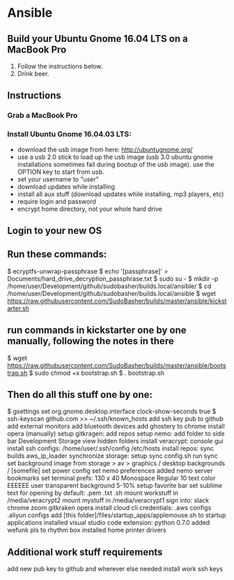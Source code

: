 # Ansible

## Build your Ubuntu Gnome 16.04 LTS on a MacBook Pro

1. Follow the instructions below.
2. Drink beer.

## Instructions


### Grab a MacBook Pro

### Install Ubuntu Gnome 16.04.03 LTS:

  - download the usb image from here: http://ubuntugnome.org/
  - use a usb 2.0 stick to load up the usb image (usb 3.0 ubuntu gnome installations sometimes fail during bootup of the usb image). use the OPTION key to start from usb.
  - set your username to "user"
  - download updates while installing
  - install all aux stuff (download updates while installing, mp3 players, etc)
  - require login and password
  - encrypt home directory, not your whole hard drive

## Login to your new OS

## Run these commands:

  $ ecryptfs-unwrap-passphrase
  $ echo '[passphrase]' > Documents/hard_drive_decryption_passphrase.txt
  $ sudo su -
  $ mkdir -p /home/user/Development/github/sudobasher/builds.local/ansible/
  $ cd /home/user/Development/github/sudobasher/builds.local/ansible
  $ wget https://raw.githubusercontent.com/SudoBasher/builds/master/ansible/kickstarter.sh
  ## run commands in kickstarter one by one manually, following the notes in there
  $ wget https://raw.githubusercontent.com/SudoBasher/builds/master/ansible/bootstrap.sh
  $ sudo chmod +x bootstrap.sh
  $ . bootstrap.sh

## Then do all this stuff one by one:

  $ gsettings set org.gnome.desktop.interface clock-show-seconds true
  $ ssh-keyscan github.com >> ~/.ssh/known_hosts
  add ssh key pub to github
  add external monitors
  add bluetooth devices
  add ghostery to chrome
  install opera (manually)
  setup gitkragen:
    add repos
  setup nemo:
    add folder to side bar
      Development
      Storage
    view hidden folders
  install veracrypt:
    console
    gui
  install ssh configs:
    /home/user/.ssh/config
    /etc/hosts
  install repos:
    sync
    builds
    aws_ip_loader
  synchronize storage:
    setup sync config.sh
    run sync
  set background image from storage > av > graphics / desktop backgrounds / [somefile]
  set power config
  set nemo preferences
  added nemo server bookmarks
  set terminal prefs:
    130 x 40
    Monospace Regular 10
    text color EEEEEE
    user transparent background 5-10%
  setup favorite bar
  set sublime text for opening by default:
    .pem
    .txt
    .sh
  mount workstuff in /media/veracrypt2
  mount mystuff in /media/veracrypt1
  sign into:
    slack
    chrome
    zoom
    gitkraken
    opera
  install cloud cli credentials:
    .aws configs
    .aliyun configs
  add [this folder]/files/startup_apps/applemouse.sh to startup applications
  installed visual studio code extension: python 0.7.0
  added wefunk pls to rhythm box
  installed home printer drivers

## Additional work stuff requirements

  add new pub key to github and wherever else needed
  install work ssh keys
